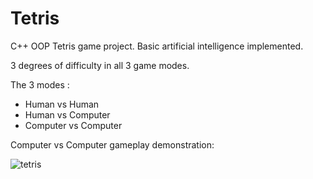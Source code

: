 # Tetris
C++ OOP Tetris game project.
Basic artificial intelligence implemented.

3 degrees of difficulty in all 3 game modes.

The 3 modes : 
- Human vs Human
- Human vs Computer
- Computer vs Computer
          
Computer vs Computer gameplay demonstration:





![tetris](https://user-images.githubusercontent.com/83302424/145713009-fa455d48-8ea4-4287-b826-ef7d710c1104.gif)



